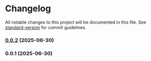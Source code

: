 # Changelog

All notable changes to this project will be documented in this file. See [standard-version](https://github.com/conventional-changelog/standard-version) for commit guidelines.

### [0.0.2](https://github.com/doeixd/combi-parse/compare/v0.0.1...v0.0.2) (2025-06-30)

### 0.0.1 (2025-06-30)
